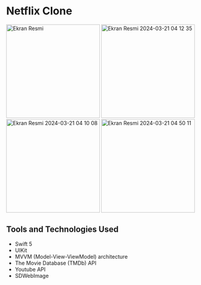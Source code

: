 # Netflix Clone

<img width="250" alt="Ekran Resmi" src="https://github.com/erenoske/NetflixClone/assets/108978390/d2ff1c78-d821-41ce-b4cc-4c07a51dd947">
<img width="250" alt="Ekran Resmi 2024-03-21 04 12 35" src="https://github.com/erenoske/NetflixClone/assets/108978390/0743e422-fc24-4d9a-bfe6-f5d977fbd4ed">
<img width="250" alt="Ekran Resmi 2024-03-21 04 10 08" src="https://github.com/erenoske/NetflixClone/assets/108978390/5fe1cbdb-e7c3-4d39-8eb3-5184cffb9201">
<img width="250" alt="Ekran Resmi 2024-03-21 04 50 11" src="https://github.com/erenoske/NetflixClone/assets/108978390/749622c8-bee4-4980-a3b4-b76e1b08522a">

## Tools and Technologies Used

- Swift 5
- UIKit
- MVVM (Model-View-ViewModel) architecture
- The Movie Database (TMDb) API
- Youtube API
- SDWebImage
